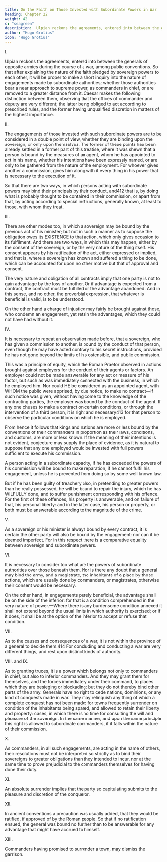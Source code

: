 ```yaml
---
title: On the Faith on Those Invested with Subordinate Powers in War
heading: Chapter 22
weight: 42
c: "seagreen"
description:  Ulpian reckons the agreements, entered into between the generals of opposite armies during the course of a war, among public conventions
author: "Hugo Grotius"
icon: "Hugo Grotius"
---
```



<!-- Commanders—Extent of their engagements in binding the sovereign—Exceeding their commission—The opposite party bound by such engagements—Power of commanders in war, or of magistrates with respect to those under their authority—Generals cannot make peace, but may conclude a truce—Extent of their authority in granting protection to persons and property—Such engagements to be strictly interpreted—Interpretation of capitulations accepted by generals—Precautions necessary till the pleasure of the sovereign be known—Promise to surrender a town. -->

I. 

Ulpian reckons the agreements, entered into between the generals of opposite armies during the course of a war, among public conventions. So that after explaining the nature of the faith pledged by sovereign powers to each other, it will be proper to make a short inquiry into the nature of engagements made by subordinate authorities; whether those authorities bear a near approach to supreme power, as commanders in chief, or are removed to a greater distance from it. Caesar makes the following distinction between them, observing that the offices of commander and deputy are very different; the latter being obliged to act according to prescribed rules, and the former having unqualified discretion in matters of the highest importance.

II. 

The engagements of those invested with such subordinate powers are to be considered in a double point of view, whether they are binding upon the sovereign, or only upon themselves. The former of these points has been already settled in a former part of this treatise, where it was shewn that a person is bound by the measures of an agent, whom he has appointed to act in his name, whether his intentions have been expressly named, or are only to be gathered from the nature of the employment. For whoever gives another a commission, gives him along with it every thing in his power that is necessary to the execution of it. 

So that there are two ways, in which persons acting with subordinate powers may bind their principals by their conduct, and412 that is, by doing what is probably thought to be contained in their commission, or apart from that, by acting according to special instructions, generally known, at least to those, with whom they treat.

III. 

There are other modes too, in which a sovereign may be bound by the previous act of his minister; but not in such a manner as to suppose the obligation owes its EXISTENCE to that action, which only gives occasion to its fulfilment. And there are two ways, in which this may happen, either by the consent of the sovereign, or by the very nature of the thing itself. His consent appears by his ratification of the act, either expressed or implied, and that is, where a sovereign has known and suffered a thing to be done, which can be accounted for upon no other motive but that of approval and consent.

The very nature and obligation of all contracts imply that one party is not to gain advantage by the loss of another. Or if advantage is expected from a contract, the contract must be fulfilled or the advantage abandoned. And in this sense, and no other, the proverbial expression, that whatever is beneficial is valid, is to be understood.

On the other hand a charge of injustice may fairly be brought against those, who condemn an engagement, yet retain the advantages, which they could not have had without it.

IV. 

It is necessary to repeat an observation made before, that a sovereign, who has given a commission to another, is bound by the conduct of that person, even though he may have acted contrary to his secret instructions, provided he has not gone beyond the limits of his ostensible, and public commission.

This was a principle of equity, which the Roman Praetor observed in actions brought against employers for the conduct of their agents or factors. An employer could not be made answerable for any act or measure of his factor, but such as was immediately connected with the business, in which he employed him. Nor could HE be considered as an appointed agent, with WHOM the public were apprised, by due notice, to make no contract—If such notice was given, without having come to the knowledge of the contracting parties, the employer was bound by the conduct of the agent. If any one chuses to make a contract on certain conditions, or through the intervention of a third person, it is right and necessary413 for that person to observe the particular conditions on which he is employed.

From hence it follows that kings and nations are more or less bound by the conventions of their commanders in proportion as their laws, conditions, and customs, are more or less known. If the meaning of their intentions is not evident, conjecture may supply the place of evidence, as it is natural to suppose that any one employed would be invested with full powers sufficient to execute his commission.

A person acting in a subordinate capacity, if he has exceeded the powers of his commission will be bound to make reparation, if he cannot fulfil his engagement, unless he is prevented from doing so by some well known law.

But if he has been guilty of treachery also, in pretending to greater powers than he really possessed, he will be bound to repair the injury, which he has WILFULLY done, and to suffer punishment corresponding with his offence. For the first of these offences, his property is answerable, and on failure of that, his personal liberty: and in the latter case, his person or property, or both must be answerable according to the magnitude of the crime.

V. 

As a sovereign or his minister is always bound by every contract, it is certain the other party will also be bound by the engagement: nor can it be deemed imperfect. For in this respect there is a comparative equality between sovereign and subordinate powers.

VI. 

It is necessary to consider too what are the powers of subordinate authorities over those beneath them. Nor is there any doubt that a general may bind the army, and a magistrate, the inhabitants of a place by those actions, which are usually done by commanders, or magistrates, otherwise their consent would be necessary.

On the other hand, in engagements purely beneficial, the advantage shall be on the side of the inferior: for that is a condition comprehended in the very nature of power.—Where there is any burdensome condition annexed it shall not extend beyond the usual limits in which authority is exercised; or if it does, it shall be at the option of the inferior to accept or refuse that condition.

VII. 

As to the causes and consequences of a war, it is not within the province of a general to decide them.414 For concluding and conducting a war are very different things, and rest upon distinct kinds of authority.

VIII. and IX. 

As to granting truces, it is a power which belongs not only to commanders in chief, but also to inferior commanders. And they may grant them for themselves, and the forces immediately under their command, to places which they are besieging or blockading: but they do not thereby bind other parts of the army. Generals have no right to cede nations, dominions, or any kind of conquests made in war. They may relinquish any thing of which a complete conquest has not been made: for towns frequently surrender on condition of the inhabitants being spared, and allowed to retain their liberty and property: cases, in which there is no time for consulting the will and pleasure of the sovereign. In the same manner, and upon the same principle this right is allowed to subordinate commanders, if it falls within the nature of their commission.

X.

As commanders, in all such engagements, are acting in the name of others, their resolutions must not be interpreted so strictly as to bind their sovereigns to greater obligations than they intended to incur, nor at the same time to prove prejudicial to the commanders themselves for having done their duty.

XI. 

An absolute surrender implies that the party so capitulating submits to the pleasure and discretion of the conqueror.

XII. 

In ancient conventions a precaution was usually added, that they would be ratified, if approved of by the Roman people. So that if no ratification ensued, the general was bound no further than to be answerable for any advantage that might have accrued to himself.

XIII. 

Commanders having promised to surrender a town, may dismiss the garrison.


